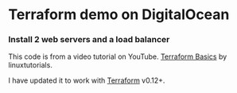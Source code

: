 # Terraform demo on DigitalOcean

### Install 2 web servers and a load balancer

This code is from a video tutorial on YouTube. [Terraform Basics](https://www.youtube.com/watch?v=1JAx2npuprk&list=PLtK75qxsQaMIHQOaDd0Zl_jOuu1m3vcWO&index=1) by linuxtutorials.

I have updated it to work with [Terraform](terraform.io) v0.12+.

